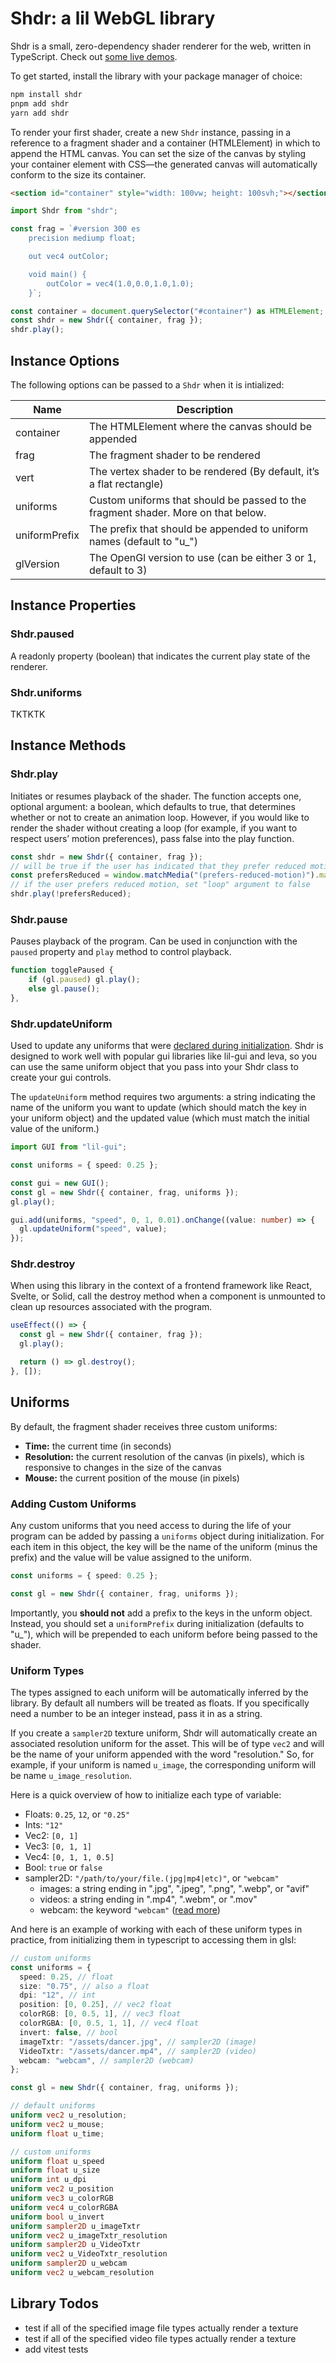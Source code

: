 # Shdr: a lil WebGL library

Shdr is a small, zero-dependency shader renderer for the web, written in TypeScript. Check out [some live demos](https://shdr.andystew.art/).

To get started, install the library with your package manager of choice:

```bash
npm install shdr
pnpm add shdr
yarn add shdr
```

To render your first shader, create a new `Shdr` instance, passing in a reference to a fragment shader and a container (HTMLElement) in which to append the HTML canvas. You can set the size of the canvas by styling your container element with CSS—the generated canvas will automatically conform to the size its container.

```html
<section id="container" style="width: 100vw; height: 100svh;"></section>
```

```ts
import Shdr from "shdr";

const frag = `#version 300 es
    precision mediump float;

    out vec4 outColor;

    void main() {
        outColor = vec4(1.0,0.0,1.0,1.0);
    }`;

const container = document.querySelector("#container") as HTMLElement;
const shdr = new Shdr({ container, frag });
shdr.play();
```

## Instance Options

The following options can be passed to a `Shdr` when it is intialized:

| Name          | Description                                                                       |
| ------------- | --------------------------------------------------------------------------------- |
| container     | The HTMLElement where the canvas should be appended                               |
| frag          | The fragment shader to be rendered                                                |
| vert          | The vertex shader to be rendered (By default, it’s a flat rectangle)              |
| uniforms      | Custom uniforms that should be passed to the fragment shader. More on that below. |
| uniformPrefix | The prefix that should be appended to uniform names (default to "u\_")            |
| glVersion     | The OpenGl version to use (can be either 3 or 1, default to 3)                    |

## Instance Properties

### Shdr.paused

A readonly property (boolean) that indicates the current play state of the renderer.

### Shdr.uniforms

TKTKTK

## Instance Methods

### Shdr.play

Initiates or resumes playback of the shader. The function accepts one, optional argument: a boolean, which defaults to true, that determines whether or not to create an animation loop. However, if you would like to render the shader without creating a loop (for example, if you want to respect users’ motion preferences), pass false into the play function.

```ts
const shdr = new Shdr({ container, frag });
// will be true if the user has indicated that they prefer reduced motion
const prefersReduced = window.matchMedia("(prefers-reduced-motion)").matches;
// if the user prefers reduced motion, set "loop" argument to false
shdr.play(!prefersReduced);
```

### Shdr.pause

Pauses playback of the program. Can be used in conjunction with the `paused` property and `play` method to control playback.

```ts
function togglePaused {
    if (gl.paused) gl.play();
    else gl.pause();
},
```

### Shdr.updateUniform

Used to update any uniforms that were [declared during initialization](https://github.com/andy-stewart-design/shdr?tab=readme-ov-file#adding-custom-uniforms). Shdr is designed to work well with popular gui libraries like lil-gui and leva, so you can use the same uniform object that you pass into your Shdr class to create your gui controls.

The `updateUniform` method requires two arguments: a string indicating the name of the uniform you want to update (which should match the key in your uniform object) and the updated value (which must match the initial value of the uniform.)

```ts
import GUI from "lil-gui";

const uniforms = { speed: 0.25 };

const gui = new GUI();
const gl = new Shdr({ container, frag, uniforms });
gl.play();

gui.add(uniforms, "speed", 0, 1, 0.01).onChange((value: number) => {
  gl.updateUniform("speed", value);
});
```

### Shdr.destroy

When using this library in the context of a frontend framework like React, Svelte, or Solid, call the destroy method when a component is unmounted to clean up resources associated with the program.

```ts
useEffect(() => {
  const gl = new Shdr({ container, frag });
  gl.play();

  return () => gl.destroy();
}, []);
```

## Uniforms

By default, the fragment shader receives three custom uniforms:

- **Time:** the current time (in seconds)
- **Resolution:** the current resolution of the canvas (in pixels), which is responsive to changes in the size of the canvas
- **Mouse:** the current position of the mouse (in pixels)

### Adding Custom Uniforms

Any custom uniforms that you need access to during the life of your program can be added by passing a `uniforms` object during initialization. For each item in this object, the key will be the name of the uniform (minus the prefix) and the value will be value assigned to the uniform.

```ts
const uniforms = { speed: 0.25 };

const gl = new Shdr({ container, frag, uniforms });
```

Importantly, you **should not** add a prefix to the keys in the unform object. Instead, you should set a `uniformPrefix` during initialization (defaults to "u\_"), which will be prepended to each uniform before being passed to the shader.

### Uniform Types

The types assigned to each uniform will be automatically inferred by the library. By default all numbers will be treated as floats. If you specifically need a number to be an integer instead, pass it in as a string.

If you create a `sampler2D` texture uniform, Shdr will automatically create an associated resolution uniform for the asset. This will be of type `vec2` and will be the name of your uniform appended with the word "resolution." So, for example, if your uniform is named `u_image`, the corresponding uniform will be name `u_image_resolution`.

Here is a quick overview of how to initialize each type of variable:

- Floats: `0.25`, `12`, or `"0.25"`
- Ints: `"12"`
- Vec2: `[0, 1]`
- Vec3: `[0, 1, 1]`
- Vec4: `[0, 1, 1, 0.5]`
- Bool: `true` or `false`
- sampler2D: `"/path/to/your/file.(jpg|mp4|etc)"`, or `"webcam"`
  - images: a string ending in ".jpg", ".jpeg", ".png", ".webp", or "avif"
  - videos: a string ending in ".mp4", ".webm", or ".mov"
  - webcam: the keyword `"webcam"` ([read more](https://github.com/andy-stewart-design/shdr?tab=readme-ov-file#accessing-the-webcam))

And here is an example of working with each of these uniform types in practice, from initializing them in typescript to accessing them in glsl:

```ts
// custom uniforms
const uniforms = {
  speed: 0.25, // float
  size: "0.75", // also a float
  dpi: "12", // int
  position: [0, 0.25], // vec2 float
  colorRGB: [0, 0.5, 1], // vec3 float
  colorRGBA: [0, 0.5, 1, 1], // vec4 float
  invert: false, // bool
  imageTxtr: "/assets/dancer.jpg", // sampler2D (image)
  VideoTxtr: "/assets/dancer.mp4", // sampler2D (video)
  webcam: "webcam", // sampler2D (webcam)
};

const gl = new Shdr({ container, frag, uniforms });
```

```glsl
// default uniforms
uniform vec2 u_resolution;
uniform vec2 u_mouse;
uniform float u_time;

// custom uniforms
uniform float u_speed
uniform float u_size
uniform int u_dpi
uniform vec2 u_position
uniform vec3 u_colorRGB
uniform vec4 u_colorRGBA
uniform bool u_invert
uniform sampler2D u_imageTxtr
uniform vec2 u_imageTxtr_resolution
uniform sampler2D u_VideoTxtr
uniform vec2 u_VideoTxtr_resolution
uniform sampler2D u_webcam
uniform vec2 u_webcam_resolution
```

## Library Todos

- test if all of the specified image file types actually render a texture
- test if all of the specified video file types actually render a texture
- add vitest tests
